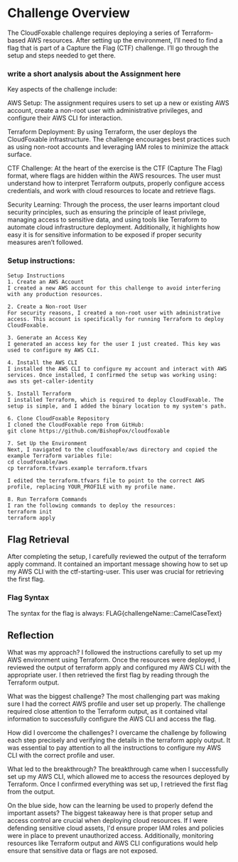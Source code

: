 # Challenge Overview
The CloudFoxable challenge requires deploying a series of Terraform-based AWS resources. After setting up the environment, I’ll need to find a flag that is part of a Capture the Flag (CTF) challenge. I’ll go through the setup and steps needed to get there.

### write a short analysis about the Assignment here
Key aspects of the challenge include:

AWS Setup: The assignment requires users to set up a new or existing AWS account, create a non-root user with administrative privileges, and configure their AWS CLI for interaction.

Terraform Deployment: By using Terraform, the user deploys the CloudFoxable infrastructure. The challenge encourages best practices such as using non-root accounts and leveraging IAM roles to minimize the attack surface.

CTF Challenge: At the heart of the exercise is the CTF (Capture The Flag) format, where flags are hidden within the AWS resources. The user must understand how to interpret Terraform outputs, properly configure access credentials, and work with cloud resources to locate and retrieve flags.

Security Learning: Through the process, the user learns important cloud security principles, such as ensuring the principle of least privilege, managing access to sensitive data, and using tools like Terraform to automate cloud infrastructure deployment. Additionally, it highlights how easy it is for sensitive information to be exposed if proper security measures aren’t followed.


### Setup instructions: 
```
Setup Instructions
1. Create an AWS Account
I created a new AWS account for this challenge to avoid interfering with any production resources.

2. Create a Non-root User
For security reasons, I created a non-root user with administrative access. This account is specifically for running Terraform to deploy CloudFoxable.

3. Generate an Access Key
I generated an access key for the user I just created. This key was used to configure my AWS CLI.

4. Install the AWS CLI
I installed the AWS CLI to configure my account and interact with AWS services. Once installed, I confirmed the setup was working using:
aws sts get-caller-identity

5. Install Terraform
I installed Terraform, which is required to deploy CloudFoxable. The setup is simple, and I added the binary location to my system's path.

6. Clone CloudFoxable Repository
I cloned the CloudFoxable repo from GitHub:
git clone https://github.com/BishopFox/cloudfoxable

7. Set Up the Environment
Next, I navigated to the cloudfoxable/aws directory and copied the example Terraform variables file:
cd cloudfoxable/aws
cp terraform.tfvars.example terraform.tfvars

I edited the terraform.tfvars file to point to the correct AWS profile, replacing YOUR_PROFILE with my profile name.

8. Run Terraform Commands
I ran the following commands to deploy the resources:
terraform init
terraform apply

```

## Flag Retrieval

After completing the setup, I carefully reviewed the output of the terraform apply command. It contained an important message showing how to set up my AWS CLI with the ctf-starting-user. This user was crucial for retrieving the first flag.

### Flag Syntax
The syntax for the flag is always: 
FLAG{challengeName::CamelCaseText}



## Reflection
What was my approach?
I followed the instructions carefully to set up my AWS environment using Terraform. Once the resources were deployed, I reviewed the output of terraform apply and configured my AWS CLI with the appropriate user. I then retrieved the first flag by reading through the Terraform output.

What was the biggest challenge?
The most challenging part was making sure I had the correct AWS profile and user set up properly. The challenge required close attention to the Terraform output, as it contained vital information to successfully configure the AWS CLI and access the flag.

How did I overcome the challenges?
I overcame the challenge by following each step precisely and verifying the details in the terraform apply output. It was essential to pay attention to all the instructions to configure my AWS CLI with the correct profile and user.

What led to the breakthrough?
The breakthrough came when I successfully set up my AWS CLI, which allowed me to access the resources deployed by Terraform. Once I confirmed everything was set up, I retrieved the first flag from the output.

On the blue side, how can the learning be used to properly defend the important assets?
The biggest takeaway here is that proper setup and access control are crucial when deploying cloud resources. If I were defending sensitive cloud assets, I'd ensure proper IAM roles and policies were in place to prevent unauthorized access. Additionally, monitoring resources like Terraform output and AWS CLI configurations would help ensure that sensitive data or flags are not exposed.

